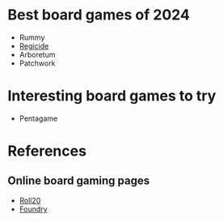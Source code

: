 # Best board games of 2024

- Rummy
- [Regicide](regicide.md)
- Arboretum
- Patchwork

# Interesting board games to try

- Pentagame

# References

## Online board gaming pages

- [Roll20](https://roll20.net/)
- [Foundry](https://foundryvtt.com/)
